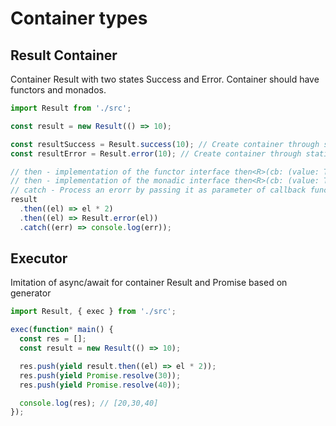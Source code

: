 # Container types

## Result Container

Container Result with two states Success and Error. Container should have functors and monados.

```js
import Result from './src';

const result = new Result(() => 10);

const resultSuccess = Result.success(10); // Create container through static method
const resultError = Result.error(10); // Create container through static method

// then - implementation of the functor interface then<R>(cb: (value: T) => Data<R>): Result<R>
// then - implementation of the monadic interface then<R>(cb: (value: T) => Result<R>): Result<R>
// catch - Process an erorr by passing it as parameter of callback function. Returns new Container with undefined
result
  .then((el) => el * 2)
  .then((el) => Result.error(el))
  .catch((err) => console.log(err));
```

## Executor

Imitation of async/await for container Result and Promise based on generator

```js
import Result, { exec } from './src';

exec(function* main() {
  const res = [];
  const result = new Result(() => 10);

  res.push(yield result.then((el) => el * 2));
  res.push(yield Promise.resolve(30));
  res.push(yield Promise.resolve(40));

  console.log(res); // [20,30,40]
});
```

